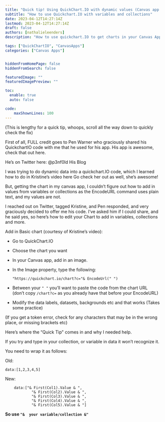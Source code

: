 ```yaml
---
title: "Quick tip! Using QuickChart.IO with dynamic values (Canvas app edition)"
subtitle: "How to use Quickchart.IO with variables and collections"
date: 2023-04-12T14:27:14Z
lastmod: 2023-04-12T14:27:14Z
draft: false
authors: [nathalieleenders]
description: "How to use quickchart.IO to get charts in your Canvas App and display dynamic information"

tags: ["QuickChartIO", "CanvasApps"]
categories: ["Canvas Apps"]


hiddenFromHomePage: false
hiddenFromSearch: false

featuredImage: ""
featuredImagePreview: ""

toc:
  enable: true
  auto: false

code:
    maxShownLines: 100
---
```


(This is lengthy for a quick tip, whoops, scroll all the way down to quickly check the fix)

First of all, FULL credit goes to Pen Warner who graciously shared his QuickchartIO code with me that he used for his app. His app is awesome, check that out here.

He’s on Twitter here: @p3nf0ld
His Blog

I was trying to do dynamic data into a quickchart.IO code, which I learned how to do in Kristine’s video here
Go check her out as well, she’s awesome!

But, getting the chart in my canvas app, I couldn’t figure out how to add in values from variables or collections as the EncodeURL command uses plain text, and my values are not.

I reached out on Twitter, tagged Kristine, and Pen responded, and very graciously decided to offer me his code.
I’ve asked him if I could share, and he said yes, so here’s how to edit your Chart to add in variables, collections and more.

Add in Basic chart (courtesy of Kristine’s video):

- Go to QuickChart.IO
- Choose the chart you want
- In your Canvas app, add in an image.
- In the Image property, type the following:

  ```
  "https://quickchart.io/chart?c="& EncodeUrl(" ")
  ```

- Between your `" "` you’ll want to paste the code from the chart URL (don’t copy `/chart?c=` as you already have that before your EncodeURL)

- Modify the data labels, datasets, backgrounds etc and that works (Takes some practice)

(If you get a token error, check for any characters that may be in the wrong place, or missing brackets etc)

Here’s where the “Quick Tip" comes in and why I needed help.

If you try and type in your collection, or variable in data it won’t recognize it.

You need to wrap it as follows:

Old:

```
data:[1,2,3,4,5]
```

New:

```
    data:["& First(Col1).Value & ",
            "& First(Col2).Value & ",
            "& First(Col3).Value & ",
            "& First(Col4).Value & ",
            "& First(Col5).Value & "]
```

**So use `"&  your variable/collection &"`**
